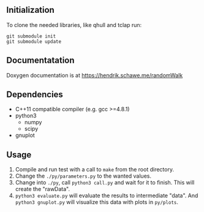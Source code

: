 Initialization
--------------

To clone the needed libraries, like qhull and tclap run:

```
git submodule init
git submodule update
```


Documentatation
---------------

Doxygen documentation is at https://hendrik.schawe.me/randomWalk


Dependencies
------------

* C++11 compatible compiler (e.g. gcc >=4.8.1)
* python3
    * numpy
    * scipy
* gnuplot


Usage
-----

1. Compile and run test with a call to `make` from the root directory.
2. Change the `./py/parameters.py` to the wanted values.
3. Change into `./py`, call `python3 call.py` and wait for it to finish.
   This will create the "rawData".
4. `python3 evaluate.py` will evaluate the results to intermediate "data".
    And `python3 gnuplot.py` will visualize this data with plots in `py/plots`.
